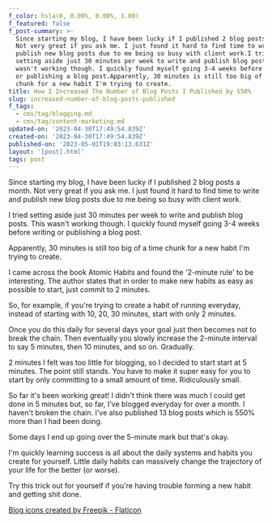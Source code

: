 ```yaml
---
f_color: hsla(0, 0.00%, 0.00%, 1.00)
f_featured: false
f_post-summary: >-
  Since starting my blog, I have been lucky if I published 2 blog posts a month.
  Not very great if you ask me. I just found it hard to find time to write and
  publish new blog posts due to me being so busy with client work.I tried
  setting aside just 30 minutes per week to write and publish blog posts. This
  wasn't working though. I quickly found myself going 3-4 weeks before writing
  or publishing a blog post.Apparently, 30 minutes is still too big of a time
  chunk for a new habit I'm trying to create.
title: How I Increased The Number of Blog Posts I Published by 550%
slug: increased-number-of-blog-posts-published
f_tags:
  - cms/tag/blogging.md
  - cms/tag/content-marketing.md
updated-on: '2023-04-30T17:49:54.839Z'
created-on: '2023-04-30T17:49:54.839Z'
published-on: '2023-05-01T19:03:13.631Z'
layout: '[post].html'
tags: post
---
```


Since starting my blog, I have been lucky if I published 2 blog posts a month. Not very great if you ask me. I just found it hard to find time to write and publish new blog posts due to me being so busy with client work.

I tried setting aside just 30 minutes per week to write and publish blog posts. This wasn't working though. I quickly found myself going 3-4 weeks before writing or publishing a blog post.

Apparently, 30 minutes is still too big of a time chunk for a new habit I'm trying to create.

I came across the book Atomic Habits and found the '2-minute rule' to be interesting. The author states that in order to make new habits as easy as possible to start, just commit to 2 minutes.

So, for example, if you're trying to create a habit of running everyday, instead of starting with 10, 20, 30 minutes, start with only 2 minutes.

Once you do this daily for several days your goal just then becomes not to break the chain. Then eventually you slowly increase the 2-minute interval to say 5 minutes, then 10 minutes, and so on. Gradually.

2 minutes I felt was too little for blogging, so I decided to start start at 5 minutes. The point still stands. You have to make it super easy for you to start by only committing to a small amount of time. Ridiculously small.

So far it's been working great! I didn't think there was much I could get done in 5 minutes but, so far, I've blogged everyday for over a month. I haven't broken the chain. I've also published 13 blog posts which is 550% more than I had been doing.

Some days I end up going over the 5-minute mark but that's okay.

I'm quickly learning success is all about the daily systems and habits you create for yourself. Little daily habits can massively change the trajectory of your life for the better (or worse).

Try this trick out for yourself if you're having trouble forming a new habit and getting shit done.

[Blog icons created by Freepik - Flaticon](https://www.flaticon.com/free-icons/blog?ref=freak.marketing)
